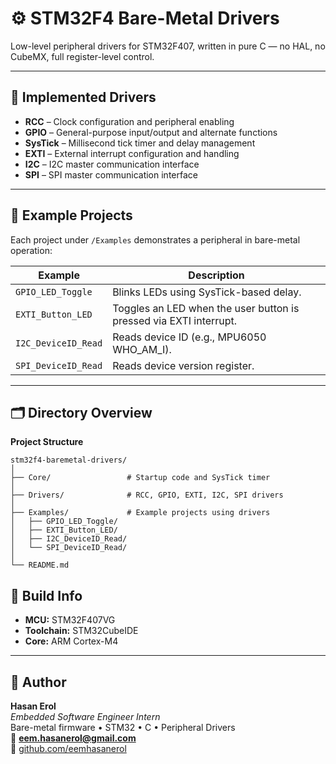# ⚙️ STM32F4 Bare-Metal Drivers

Low-level peripheral drivers for STM32F407, written in pure C — no HAL, no CubeMX, full register-level control.

---

## 🧩 Implemented Drivers
- **RCC** – Clock configuration and peripheral enabling  
- **GPIO** – General-purpose input/output and alternate functions  
- **SysTick** – Millisecond tick timer and delay management  
- **EXTI** – External interrupt configuration and handling  
- **I2C** – I2C master communication interface  
- **SPI** – SPI master communication interface  

---

## 🧠 Example Projects
Each project under `/Examples` demonstrates a peripheral in bare-metal operation:

| Example | Description |
|----------|--------------|
| `GPIO_LED_Toggle` | Blinks LEDs using SysTick-based delay. |
| `EXTI_Button_LED` | Toggles an LED when the user button is pressed via EXTI interrupt. |
| `I2C_DeviceID_Read` | Reads device ID (e.g., MPU6050 WHO_AM_I). |
| `SPI_DeviceID_Read` | Reads device version register. |

---

## 🗂 Directory Overview

**Project Structure**

```
stm32f4-baremetal-drivers/
│
├── Core/                 # Startup code and SysTick timer
│
├── Drivers/              # RCC, GPIO, EXTI, I2C, SPI drivers
│
├── Examples/             # Example projects using drivers
│   ├── GPIO_LED_Toggle/
│   ├── EXTI_Button_LED/
│   ├── I2C_DeviceID_Read/
│   └── SPI_DeviceID_Read/
│
└── README.md
```

## 🔧 Build Info  
- **MCU:** STM32F407VG  
- **Toolchain:** STM32CubeIDE  
- **Core:** ARM Cortex-M4  

---

## 👤 Author  
**Hasan Erol**  
*Embedded Software Engineer Intern*  
Bare-metal firmware • STM32 • C • Peripheral Drivers  
📧 **eem.hasanerol@gmail.com**  
🔗 [github.com/eemhasanerol](https://github.com/eemhasanerol)

